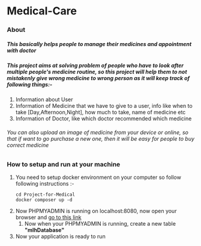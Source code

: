 # Medical-Care

### About

##### This basically helps people to manage their medicines and appointment with doctor

##### This project aims at solving problem of people who have to look after multiple people's medicine routine, so this project will help them to not mistakenly give wrong medicine to wrong person as it will keep track of following things:-

1. Information about User
2. Information of Medicine that we have to give to a user, info like when to take [Day,Afternoon,Night], how much to take, name of medicine etc
3. Information of Doctor, like which doctor recommended which medicine

###### You can also upload an image of medicine from your device or online, so that if want to go purchase a new one, then it will be easy for people to buy correct medicine


### How to setup and run at your machine

1. You need to setup docker environment on your computer so follow following instructions :-
   ```
   cd Project-for-Medical
   docker composer up -d
   ```
2. Now PHPMYADMIN is running on localhost:8080, now open your browser and [go to this link](http://localhost:8080)
     1. Now when your PHPMYADMIN is running, create a new table **"mlhDatabase"**
3. Now your application is ready to run
